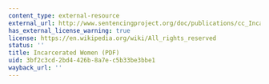 ```yaml
---
content_type: external-resource
external_url: http://www.sentencingproject.org/doc/publications/cc_Incarcerated_Women_Factsheet_Sep24sp.pdf
has_external_license_warning: true
license: https://en.wikipedia.org/wiki/All_rights_reserved
status: ''
title: Incarcerated Women (PDF)
uid: 3bf2c3cd-2bd4-426b-8a7e-c5b33be3bbe1
wayback_url: ''
---
```

